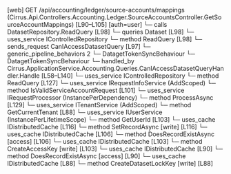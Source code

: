 [web] GET /api/accounting/ledger/source-accounts/mappings  (Cirrus.Api.Controllers.Accounting.Ledger.SourceAccountsController.GetSourceAccountMappings)  [L90–L105] [auth=user]
  └─ calls DatasetRepository.ReadQuery [L98]
  └─ queries Dataset [L98]
  └─ uses_service IControlledRepository<Dataset>
    └─ method ReadQuery [L98]
  └─ sends_request CanIAccessDatasetQuery [L97]
    └─ generic_pipeline_behaviors 2
      └─ DatagetTokenSyncBehaviour
      └─ DatagetTokenSyncBehaviour
    └─ handled_by Cirrus.ApplicationService.Accounting.Queries.CanIAccessDatasetQueryHandler.Handle [L58–L140]
      └─ uses_service IControlledRepository<Dataset>
        └─ method ReadQuery [L127]
      └─ uses_service IRequestInfoService (AddScoped)
        └─ method IsValidServiceAccountRequest [L101]
      └─ uses_service IRequestProcessor (InstancePerDependency)
        └─ method ProcessAsync [L129]
      └─ uses_service ITenantService (AddScoped)
        └─ method GetCurrentTenant [L88]
      └─ uses_service IUserService (InstancePerLifetimeScope)
        └─ method GetUserId [L103]
      └─ uses_cache IDistributedCache [L116]
        └─ method SetRecordAsync [write] [L116]
      └─ uses_cache IDistributedCache [L106]
        └─ method DoesRecordExistAsync [access] [L106]
      └─ uses_cache IDistributedCache [L103]
        └─ method CreateAccessKey [write] [L103]
      └─ uses_cache IDistributedCache [L90]
        └─ method DoesRecordExistAsync [access] [L90]
      └─ uses_cache IDistributedCache [L88]
        └─ method CreateDatasetLockKey [write] [L88]

